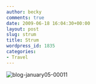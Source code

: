 ```yaml
---
author: becky
comments: true
date: 2009-06-18 16:04:30+00:00
layout: post
slug: strum
title: Strum
wordpress_id: 1835
categories:
- Travel
---
```


![blog-january05-00011](http://beta.beckyjenson.com/wp-content/uploads/2009/06/blog-january05-00011.jpg)

